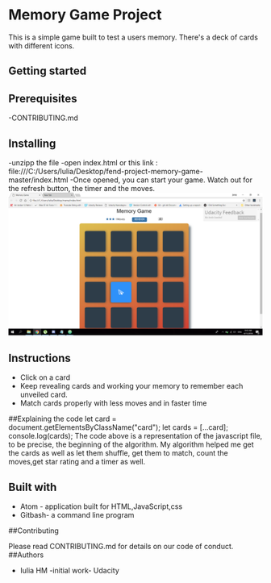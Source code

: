 # Memory Game Project
This is a simple game built to test a users memory. There's a deck of cards with different icons.
## Getting started

## Prerequisites
-CONTRIBUTING.md

## Installing
-unzipp the file
-open index.html or this link : file:///C:/Users/Iulia/Desktop/fend-project-memory-game-master/index.html
-Once opened, you can start your game. Watch out for the refresh button, the timer and the moves.
![snippet](img/snippet.png)


## Instructions
* Click on a card
* Keep revealing cards and working your memory to remember each unveiled card.
* Match cards properly with less moves and in faster time

##Explaining the code
let card = document.getElementsByClassName("card");
let cards = [...card];
console.log(cards);
The code above is a representation of the javascript file, to be precise, the beginning of the algorithm.
My algorithm helped me get the cards as well as let them shuffle, get them to match, count the moves,get star rating and a timer as well.

## Built with

* Atom - application built for HTML,JavaScript,css
* Gitbash- a command line program

##Contributing

Please read CONTRIBUTING.md for details on our code of conduct.
##Authors

* Iulia HM -initial work- Udacity

